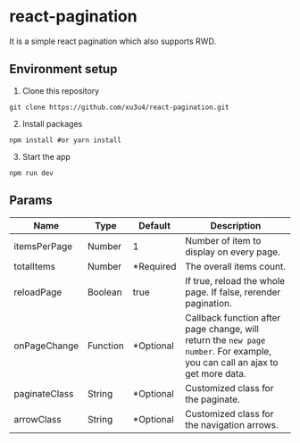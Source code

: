 # react-pagination
It is a simple react pagination which also supports RWD.

## Environment setup
1. Clone this repository
```shell
git clone https://github.com/xu3u4/react-pagination.git
```
2. Install packages
```shell
npm install #or yarn install
```
3. Start the app
```shell
npm run dev
```

## Params
| Name | Type | Default | Description |
|--------------|---------|-----------|---------------------------------------------------------|
| itemsPerPage | Number | 1 | Number of item to display on every page. |
| totalItems | Number | *Required | The overall items count. |
| reloadPage | Boolean | true | If true, reload the whole page. If false, rerender pagination. |
| onPageChange | Function | *Optional | Callback function after page change, will return the `new page number`. For example, you can call an ajax to get more data. |
| paginateClass | String | *Optional | Customized class for the paginate. |
| arrowClass | String | *Optional | Customized class for the navigation arrows. |
